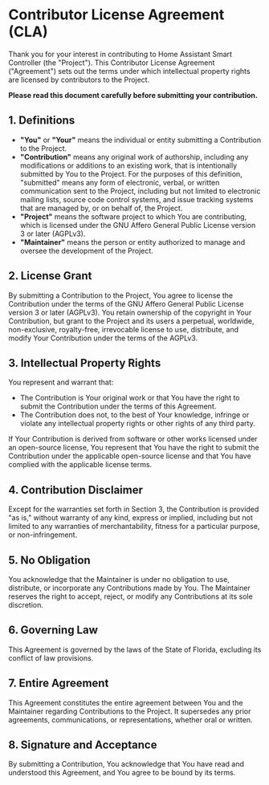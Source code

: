 # Contributor License Agreement (CLA)

Thank you for your interest in contributing to Home Assistant Smart Controller (the "Project"). This Contributor License Agreement ("Agreement") sets out the terms under which intellectual property rights are licensed by contributors to the Project.

**Please read this document carefully before submitting your contribution.**

## 1. Definitions

- **"You"** or **"Your"** means the individual or entity submitting a Contribution to the Project.
- **"Contribution"** means any original work of authorship, including any modifications or additions to an existing work, that is intentionally submitted by You to the Project. For the purposes of this definition, "submitted" means any form of electronic, verbal, or written communication sent to the Project, including but not limited to electronic mailing lists, source code control systems, and issue tracking systems that are managed by, or on behalf of, the Project.
- **"Project"** means the software project to which You are contributing, which is licensed under the GNU Affero General Public License version 3 or later (AGPLv3).
- **"Maintainer"** means the person or entity authorized to manage and oversee the development of the Project.

## 2. License Grant

By submitting a Contribution to the Project, You agree to license the Contribution under the terms of the GNU Affero General Public License version 3 or later (AGPLv3). You retain ownership of the copyright in Your Contribution, but grant to the Project and its users a perpetual, worldwide, non-exclusive, royalty-free, irrevocable license to use, distribute, and modify Your Contribution under the terms of the AGPLv3.

## 3. Intellectual Property Rights

You represent and warrant that:

- The Contribution is Your original work or that You have the right to submit the Contribution under the terms of this Agreement.
- The Contribution does not, to the best of Your knowledge, infringe or violate any intellectual property rights or other rights of any third party.

If Your Contribution is derived from software or other works licensed under an open-source license, You represent that You have the right to submit the Contribution under the applicable open-source license and that You have complied with the applicable license terms.

## 4. Contribution Disclaimer

Except for the warranties set forth in Section 3, the Contribution is provided "as is," without warranty of any kind, express or implied, including but not limited to any warranties of merchantability, fitness for a particular purpose, or non-infringement.

## 5. No Obligation

You acknowledge that the Maintainer is under no obligation to use, distribute, or incorporate any Contributions made by You. The Maintainer reserves the right to accept, reject, or modify any Contributions at its sole discretion.

## 6. Governing Law

This Agreement is governed by the laws of the State of Florida, excluding its conflict of law provisions.

## 7. Entire Agreement

This Agreement constitutes the entire agreement between You and the Maintainer regarding Contributions to the Project. It supersedes any prior agreements, communications, or representations, whether oral or written.

## 8. Signature and Acceptance

By submitting a Contribution, You acknowledge that You have read and understood this Agreement, and You agree to be bound by its terms.